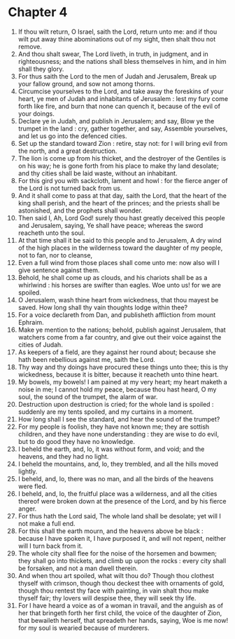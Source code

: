 # Chapter 4

1. If thou wilt return, O Israel, saith the Lord, return unto me: and if thou wilt put away thine abominations out of my sight, then shalt thou not remove.
2. And thou shalt swear, The Lord liveth, in truth, in judgment, and in righteousness; and the nations shall bless themselves in him, and in him shall they glory.
3. For thus saith the Lord to the men of Judah and Jerusalem, Break up your fallow ground, and sow not among thorns.
4. Circumcise yourselves to the Lord, and take away the foreskins of your heart, ye men of Judah and inhabitants of Jerusalem : lest my fury come forth like fire, and burn that none can quench it, because of the evil of your doings.
5. Declare ye in Judah, and publish in Jerusalem; and say, Blow ye the trumpet in the land : cry, gather together, and say, Assemble yourselves, and let us go into the defenced cities.
6. Set up the standard toward Zion : retire, stay not: for I will bring evil from the north, and a great destruction.
7. The lion is come up from his thicket, and the destroyer of the Gentiles is on his way; he is gone forth from his place to make thy land desolate; and thy cities shall be laid waste, without an inhabitant.
8. For this gird you with sackcloth, lament and howl : for the fierce anger of the Lord is not turned back from us.
9. And it shall come to pass at that day, saith the Lord, that the heart of the king shall perish, and the heart of the princes; and the priests shall be astonished, and the prophets shall wonder.
10. Then said I, Ah, Lord God! surely thou hast greatly deceived this people and Jerusalem, saying, Ye shall have peace; whereas the sword reacheth unto the soul.
11. At that time shall it be said to this people and to Jerusalem, A dry wind of the high places in the wilderness toward the daughter of my people, not to fan, nor to cleanse,
12. Even a full wind from those places shall come unto me: now also will I give sentence against them.
13. Behold, he shall come up as clouds, and his chariots shall be as a whirlwind : his horses are swifter than eagles. Woe unto us! for we are spoiled.
14. O Jerusalem, wash thine heart from wickedness, that thou mayest be saved. How long shall thy vain thoughts lodge within thee?
15. For a voice declareth from Dan, and publisheth affliction from mount Ephraim.
16. Make ye mention to the nations; behold, publish against Jerusalem, that watchers come from a far country, and give out their voice against the cities of Judah.
17. As keepers of a field, are they against her round about; because she hath been rebellious against me, saith the Lord.
18. Thy way and thy doings have procured these things unto thee; this is thy wickedness, because it is bitter, because it reacheth unto thine heart.
19. My bowels, my bowels! I am pained at my very heart; my heart maketh a noise in me; I cannot hold my peace, because thou hast heard, O my soul, the sound of the trumpet, the alarm of war.
20. Destruction upon destruction is cried; for the whole land is spoiled : suddenly are my tents spoiled, and my curtains in a moment.
21. How long shall I see the standard, and hear the sound of the trumpet?
22. For my people is foolish, they have not known me; they are sottish children, and they have none understanding : they are wise to do evil, but to do good they have no knowledge.
23. I beheld the earth, and, lo, it was without form, and void; and the heavens, and they had no light.
24. I beheld the mountains, and, lo, they trembled, and all the hills moved lightly.
25. I beheld, and, lo, there was no man, and all the birds of the heavens were fled.
26. I beheld, and, lo, the fruitful place was a wilderness, and all the cities thereof were broken down at the presence of the Lord, and by his fierce anger.
27. For thus hath the Lord said, The whole land shall be desolate; yet will I not make a full end.
28. For this shall the earth mourn, and the heavens above be black : because I have spoken it, I have purposed it, and will not repent, neither will I turn back from it.
29. The whole city shall flee for the noise of the horsemen and bowmen; they shall go into thickets, and climb up upon the rocks : every city shall be forsaken, and not a man dwell therein.
30. And when thou art spoiled, what wilt thou do? Though thou clothest thyself with crimson, though thou deckest thee with ornaments of gold, though thou rentest thy face with painting, in vain shalt thou make thyself fair; thy lovers will despise thee, they will seek thy life.
31. For I have heard a voice as of a woman in travail, and the anguish as of her that bringeth forth her first child, the voice of the daughter of Zion, that bewaileth herself, that spreadeth her hands, saying, Woe is me now! for my soul is wearied because of murderers.

